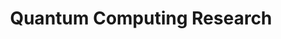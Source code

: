 ---
title: "Quantum Computing Research"
description: "Exploring the frontiers of quantum computation"
tag: "Quantum"
googleDocUrl: "https://docs.google.com/document/d/e/2PACX-your-quantum-doc-id/pub"
---